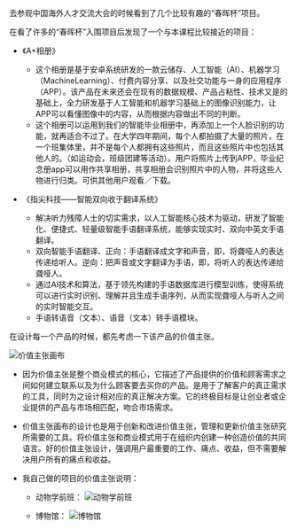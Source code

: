 去参观中国海外人才交流大会的时候看到了几个比较有趣的“春晖杯”项目。

在看了许多的“春晖杯”入围项目后发现了一个与本课程比较接近的项目：
- 《A+相册》
  - 这个相册是基于安卓系统研发的一款云储存、人工智能（AI）、机器学习（MachineLearning）、付费内容分享、以及社交功能与一身的应用程序（APP）。该产品在未来还会在现有的数据规模、产品占粘性、技术又是的基础上，全力研发基于人工智能和机器学习基础上的图像识别能力，让APP可以看懂图像中的内容，从而根据内容做出不同的判断。
  - 这个相册可以运用到我们的智能毕业相册中，再添加上一个人脸识别的功能，就再适合不过了。在大学四年期间，每个人都拍摄了大量的照片，在一个班集体里，并不是每个人都拥有这些照片，而且这些照片中也包括其他人的。（如运动会，班级团建等活动）。用户将照片上传到APP，毕业纪念册app可以用作共享相册，共享相册会识别照片中的人物，并将这些人物进行归类。可供其他用户观看／下载。

- 《指尖科技——智能双向收于翻译系统》
  - 解决听力残障人士的切实需求，以人工智能核心技术为驱动，研发了智能化、便捷式、轻量级智能手语翻译系统，能够实现实时、双向中英文手语翻译。
  - 双向智能手语翻译、正向：手语翻译成文字和声音，即，将聋哑人的表达传递给听人。逆向：把声音或文字翻译为手语，即，将听人的表达传递给聋哑人。
  - 通过AI技术和算法，基于领先构建的手语数据库进行模型训练，使得系统可以进行实时识别、理解并且生成手语序列，从而实现聋哑人与听人之间的实时智能交互。
  - 手语转语音（文本）、语音（文本）转手语模块。

在设计每一个产品的时候，都先考虑一下该产品的价值主张。

![价值主张画布](https://images.gitee.com/uploads/images/2020/0109/174254_94d1971e_1532279.png "屏幕快照 2020-01-09 17.39.21.png")

- 因为价值主张是整个商业模式的核心，它描述了产品提供的价值和顾客需求之间如何建立联系以及为什么顾客要去买你的产品。是用于了解客户的真正需求的工具，同时为之设计相对应的真正解决方案。它的终极目标是让创业者或企业提供的产品与市场相匹配，吻合市场需求。

- 价值主张画布的设计也是用于创新和改进价值主张，管理和更新价值主张研究所需要的工具。将价值主张和商业模式用于在组织内创建一种创造价值的共同语言。好的价值主张设计，强调用户最重要的工作、痛点、收益，但不需要解决用户所有的痛点和收益。

- 我自己做的项目的价值主张说明：
    - 动物学前班：
![动物学前班](https://images.gitee.com/uploads/images/2020/0109/180450_a5df697e_1532279.png "屏幕快照 2020-01-09 18.04.20.png")

    - 博物馆：
![博物馆](https://images.gitee.com/uploads/images/2020/0109/180550_f7634ba7_1532279.png "屏幕快照 2020-01-09 18.05.14.png")

